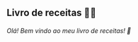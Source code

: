 ## Livro de receitas :man_cook:

###### Olá! Bem vindo ao meu livro de receitas! :call_me_hand:





